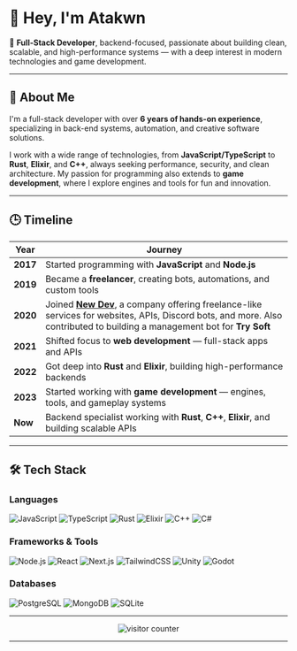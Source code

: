 
# 👋 Hey, I'm Atakwn

🎯 **Full-Stack Developer**, backend-focused, passionate about building clean, scalable, and high-performance systems — with a deep interest in modern technologies and game development.

---

## 🧠 About Me

I'm a full-stack developer with over **6 years of hands-on experience**, specializing in back-end systems, automation, and creative software solutions.

I work with a wide range of technologies, from **JavaScript/TypeScript** to **Rust**, **Elixir**, and **C++**, always seeking performance, security, and clean architecture. My passion for programming also extends to **game development**, where I explore engines and tools for fun and innovation.

---

## 🕒 Timeline

| Year | Journey |
|------|---------|
| **2017** | Started programming with **JavaScript** and **Node.js** |
| **2019** | Became a **freelancer**, creating bots, automations, and custom tools |
| **2020** | Joined [**New Dev**](https://newdev.org/), a company offering freelance-like services for websites, APIs, Discord bots, and more. Also contributed to building a management bot for **Try Soft** |
| **2021** | Shifted focus to **web development** — full-stack apps and APIs |
| **2022** | Got deep into **Rust** and **Elixir**, building high-performance backends |
| **2023** | Started working with **game development** — engines, tools, and gameplay systems |
| **Now**  | Backend specialist working with **Rust**, **C++**, **Elixir**, and building scalable APIs |

---

## 🛠️ Tech Stack

### Languages  
![JavaScript](https://img.shields.io/badge/JavaScript-F7DF1E?style=flat-square&logo=javascript&logoColor=000)
![TypeScript](https://img.shields.io/badge/TypeScript-3178C6?style=flat-square&logo=typescript&logoColor=white)
![Rust](https://img.shields.io/badge/Rust-000000?style=flat-square&logo=rust&logoColor=white)
![Elixir](https://img.shields.io/badge/Elixir-4B275F?style=flat-square&logo=elixir&logoColor=white)
![C++](https://img.shields.io/badge/C++-00599C?style=flat-square&logo=c%2B%2B&logoColor=white)
![C#](https://img.shields.io/badge/C%23-239120?style=flat-square&logo=c-sharp&logoColor=white)

### Frameworks & Tools  
![Node.js](https://img.shields.io/badge/Node.js-339933?style=flat-square&logo=node.js&logoColor=white)
![React](https://img.shields.io/badge/React-61DAFB?style=flat-square&logo=react&logoColor=000)
![Next.js](https://img.shields.io/badge/Next.js-000000?style=flat-square&logo=next.js)
![TailwindCSS](https://img.shields.io/badge/TailwindCSS-06B6D4?style=flat-square&logo=tailwind-css&logoColor=white)
![Unity](https://img.shields.io/badge/Unity-000000?style=flat-square&logo=unity&logoColor=white)
![Godot](https://img.shields.io/badge/Godot-478CBF?style=flat-square&logo=godot-engine&logoColor=white)

### Databases  
![PostgreSQL](https://img.shields.io/badge/PostgreSQL-4169E1?style=flat-square&logo=postgresql&logoColor=white)
![MongoDB](https://img.shields.io/badge/MongoDB-47A248?style=flat-square&logo=mongodb&logoColor=white)
![SQLite](https://img.shields.io/badge/SQLite-003B57?style=flat-square&logo=sqlite&logoColor=white)

---

<p align="center">
  <img src="https://count.getloli.com/get/@Atakwn-fy?theme=moebooru" alt="visitor counter"/>
</p>

---
